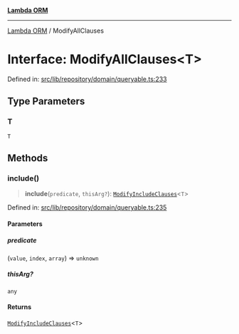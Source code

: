 [**Lambda ORM**](../README.md)

***

[Lambda ORM](../README.md) / ModifyAllClauses

# Interface: ModifyAllClauses\<T\>

Defined in: [src/lib/repository/domain/queryable.ts:233](https://github.com/lambda-orm/lambdaorm-base/blob/5f10bdc7d0f008296efbcbe89bc2bf1ed03aaaef/src/lib/repository/domain/queryable.ts#L233)

## Type Parameters

### T

`T`

## Methods

### include()

> **include**(`predicate`, `thisArg?`): [`ModifyIncludeClauses`](ModifyIncludeClauses.md)\<`T`\>

Defined in: [src/lib/repository/domain/queryable.ts:235](https://github.com/lambda-orm/lambdaorm-base/blob/5f10bdc7d0f008296efbcbe89bc2bf1ed03aaaef/src/lib/repository/domain/queryable.ts#L235)

#### Parameters

##### predicate

(`value`, `index`, `array`) => `unknown`

##### thisArg?

`any`

#### Returns

[`ModifyIncludeClauses`](ModifyIncludeClauses.md)\<`T`\>
